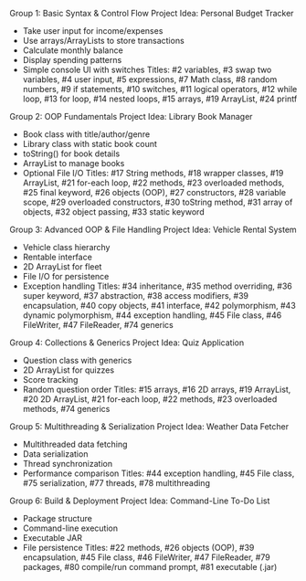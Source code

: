 Group 1: Basic Syntax & Control Flow
Project Idea: Personal Budget Tracker
- Take user input for income/expenses
- Use arrays/ArrayLists to store transactions
- Calculate monthly balance
- Display spending patterns
- Simple console UI with switches
  Titles: #2 variables, #3 swap two variables, #4 user input, #5 expressions, #7 Math class, #8 random numbers, #9 if statements, #10 switches, #11 logical operators, #12 while loop, #13 for loop, #14 nested loops, #15 arrays, #19 ArrayList, #24 printf

Group 2: OOP Fundamentals
Project Idea: Library Book Manager
- Book class with title/author/genre
- Library class with static book count
- toString() for book details
- ArrayList to manage books
- Optional File I/O
  Titles: #17 String methods, #18 wrapper classes, #19 ArrayList, #21 for-each loop, #22 methods, #23 overloaded methods, #25 final keyword, #26 objects (OOP), #27 constructors, #28 variable scope, #29 overloaded constructors, #30 toString method, #31 array of objects, #32 object passing, #33 static keyword

Group 3: Advanced OOP & File Handling
Project Idea: Vehicle Rental System
- Vehicle class hierarchy
- Rentable interface
- 2D ArrayList for fleet
- File I/O for persistence
- Exception handling
  Titles: #34 inheritance, #35 method overriding, #36 super keyword, #37 abstraction, #38 access modifiers, #39 encapsulation, #40 copy objects, #41 interface, #42 polymorphism, #43 dynamic polymorphism, #44 exception handling, #45 File class, #46 FileWriter, #47 FileReader, #74 generics

Group 4: Collections & Generics
Project Idea: Quiz Application
- Question class with generics
- 2D ArrayList for quizzes
- Score tracking
- Random question order
  Titles: #15 arrays, #16 2D arrays, #19 ArrayList, #20 2D ArrayList, #21 for-each loop, #22 methods, #23 overloaded methods, #74 generics

Group 5: Multithreading & Serialization
Project Idea: Weather Data Fetcher
- Multithreaded data fetching
- Data serialization
- Thread synchronization
- Performance comparison
  Titles: #44 exception handling, #45 File class, #75 serialization, #77 threads, #78 multithreading

Group 6: Build & Deployment
Project Idea: Command-Line To-Do List
- Package structure
- Command-line execution
- Executable JAR
- File persistence
  Titles: #22 methods, #26 objects (OOP), #39 encapsulation, #45 File class, #46 FileWriter, #47 FileReader, #79 packages, #80 compile/run command prompt, #81 executable (.jar)